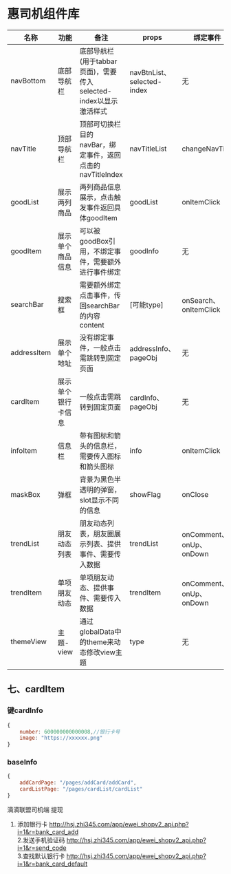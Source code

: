 # 惠司机组件库
|名称|功能|备注|props|绑定事件|slot|
|-|-|-|-|-|-|
|navBottom|底部导航栏|底部导航栏(用于tabbar页面)，需要传入selected-index以显示激活样式|navBtnList、selected-index|无|无
|navTitle|顶部导航栏|顶部可切换栏目的navBar，绑定事件，返回点击的navTitleIndex|navTitleList|changeNavTitle|无
|goodList|展示两列商品|两列商品信息展示，点击触发事件返回具体goodItem|goodList|onItemClick|无
|goodItem|展示单个商品信息|可以被goodBox引用，不绑定事件，需要额外进行事件绑定|goodInfo|无|无
|searchBar|搜索框|需要额外绑定点击事件，传回searchBar的内容content|[可能type]|onSearch、onItemClick|无
|addressItem|展示单个地址|没有绑定事件，一般点击需跳转到固定页面|addressInfo、pageObj|无|无
|cardItem|展示单个银行卡信息|一般点击需跳转到固定页面|cardInfo、pageObj|无|无
|infoItem|信息栏|带有图标和箭头的信息栏，需要传入图标和箭头图标|info|onItemClick|无
|maskBox|弹框|背景为黑色半透明的弹窗，slot显示不同的信息|showFlag|onClose|有
|trendList|朋友动态列表|朋友动态列表，朋友圈展示列表、提供事件、需要传入数据|trendList|onComment、onUp、onDown|
|trendItem|单项朋友动态|单项朋友动态、提供事件、需要传入数据|trendItem|onComment、onUp、onDown|
|themeView|主题-view|通过globalData中的theme来动态修改view主题|type|无|有

## 七、cardItem
### 键cardInfo
```javascript
{
    number: 600000000000008,//银行卡号
    image: "https://xxxxxx.png"
}
```
### baseInfo
```javascript
{
    addCardPage: "/pages/addCard/addCard",
    cardListPage: "/pages/cardList/cardList"
}
```



滴滴联盟司机端  提现  

1.  添加银行卡 http://hsj.zhi345.com/app/ewei_shopv2_api.php?i=1&r=bank_card_add        
2.发送手机验证码 http://hsj.zhi345.com/app/ewei_shopv2_api.php?i=1&r=send_code  
3.查找默认银行卡 http://hsj.zhi345.com/app/ewei_shopv2_api.php?i=1&r=bank_card_default